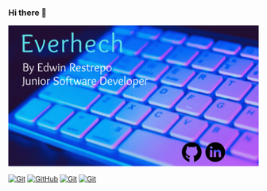 ### Hi there 👋
![](FOCUS.png)

[![Git](https://img.shields.io/badge/Git-2.37+-f14e32?style=for-the-badge&logo=git&logoColor=white&labelColor=101010)](https://git-scm.com/)
[![GitHub](https://img.shields.io/badge/GitHub-Web-blue?style=for-the-badge&logo=github&logoColor=white&labelColor=101010)](https://github.com/)
[![Git](https://img.shields.io/badge/Microsoft_Outlook-0078D4?style=for-the-badge&logo=microsoft-outlook&logoColor=white)](https://git-scm.com/)
[![Git](https://img.shields.io/badge/LinkedIn-0077B5?style=for-the-badge&logo=linkedin&logoColor=white)](https://git-scm.com/)

<a href="https://www.linkedin.com/in/kpdmadhuka/"><i class="fab fa-linkedin-in"></i></a>


<!--
**Everhech/Everhech** is a ✨ _special_ ✨ repository because its `README.md` (this file) appears on your GitHub profile.

Here are some ideas to get you started:

- 🔭 I’m currently working on ...
- 🌱 I’m currently learning ...
- 👯 I’m looking to collaborate on ...
- 🤔 I’m looking for help with ...
- 💬 Ask me about ...
- 📫 How to reach me: ...
- 😄 Pronouns: ...
- ⚡ Fun fact: ...
-->
